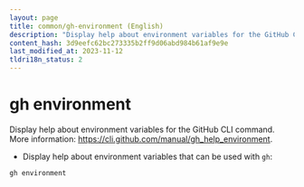 ```yaml
---
layout: page
title: common/gh-environment (English)
description: "Display help about environment variables for the GitHub CLI command."
content_hash: 3d9eefc62bc273335b2ff9d06abd984b61af9e9e
last_modified_at: 2023-11-12
tldri18n_status: 2
---
```

# gh environment

Display help about environment variables for the GitHub CLI command.
More information: <https://cli.github.com/manual/gh_help_environment>.

- Display help about environment variables that can be used with `gh`:

`gh environment`
